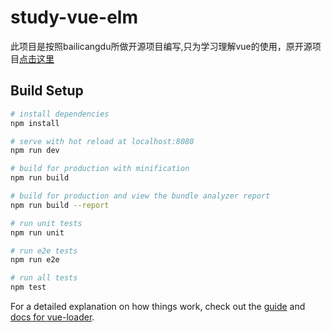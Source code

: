 # study-vue-elm
此项目是按照bailicangdu所做开源项目编写,只为学习理解vue的使用，原开源项目<a href="https://github.com/bailicangdu/vue2-elm">点击这里<a/>

## Build Setup

``` bash
# install dependencies
npm install

# serve with hot reload at localhost:8080
npm run dev

# build for production with minification
npm run build

# build for production and view the bundle analyzer report
npm run build --report

# run unit tests
npm run unit

# run e2e tests
npm run e2e

# run all tests
npm test
```

For a detailed explanation on how things work, check out the [guide](http://vuejs-templates.github.io/webpack/) and [docs for vue-loader](http://vuejs.github.io/vue-loader).
